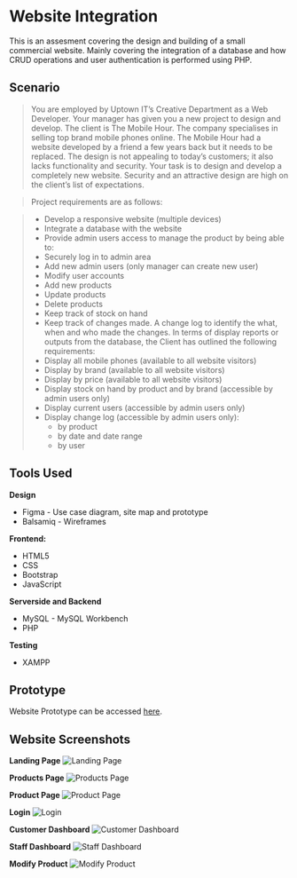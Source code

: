# Website Integration

This is an assesment covering the design and building of a small commercial website.
Mainly covering the integration of a database and how CRUD operations and user authentication is performed using PHP.

## Scenario

> You are employed by Uptown IT’s Creative Department as a Web Developer. Your manager has given you a new project to design and develop. The client is The Mobile Hour. The company specialises in selling top brand mobile phones online. The Mobile Hour had a website developed by a friend a few years back but it needs to be replaced. The design is not appealing to today’s customers; it also lacks functionality and security. Your task is to design and develop a completely new website. Security and an attractive design are high on the client’s list of expectations.

> Project requirements are as follows:

> - Develop a responsive website (multiple devices)
> - Integrate a database with the website
> - Provide admin users access to manage the product by being able to:
> - Securely log in to admin area
> - Add new admin users (only manager can create new user)
> - Modify user accounts
> - Add new products
> - Update products
> - Delete products
> - Keep track of stock on hand
> - Keep track of changes made. A change log to identify the what, when and who made the changes.
>   In terms of display reports or outputs from the database, the Client has outlined the following requirements:
> - Display all mobile phones (available to all website visitors)
> - Display by brand (available to all website visitors)
> - Display by price (available to all website visitors)
> - Display stock on hand by product and by brand (accessible by admin users only)
> - Display current users (accessible by admin users only)
> - Display change log (accessible by admin users only):
>   - by product
>   * by date and date range
>   * by user

## Tools Used

**Design**

- Figma - Use case diagram, site map and prototype
- Balsamiq - Wireframes

**Frontend:**

- HTML5
- CSS
- Bootstrap
- JavaScript

**Serverside and Backend**

- MySQL - MySQL Workbench
- PHP

**Testing**

- XAMPP

## Prototype

Website Prototype can be accessed [here](https://www.figma.com/proto/x9EwlLbqn5IsAUZWyMM9xy/Prototype?page-id=0%3A1&type=design&node-id=1-2&viewport=573%2C652%2C0.54&t=iLKkC5wKCi0q2CnK-1&scaling=min-zoom&mode=design).


## Website Screenshots

**Landing Page**
![Landing Page](https://github.com/3thanpowell/website-integration/blob/main/documentation/screenshots/landing.png?raw=true)

**Products Page**
![Products Page](https://github.com/3thanpowell/website-integration/blob/main/documentation/screenshots/products.png?raw=true)

**Product Page**
![Product Page](https://github.com/3thanpowell/website-integration/blob/main/documentation/screenshots/product.png?raw=true)

**Login**
![Login](https://github.com/3thanpowell/website-integration/blob/main/documentation/screenshots/login.png?raw=true)

**Customer Dashboard**
![Customer Dashboard](https://github.com/3thanpowell/website-integration/blob/main/documentation/screenshots/customer_dash.png?raw=true)

**Staff Dashboard**
![Staff Dashboard](https://github.com/3thanpowell/website-integration/blob/main/documentation/screenshots/staff_dash.png?raw=true)

**Modify Product**
![Modify Product](https://github.com/3thanpowell/website-integration/blob/main/documentation/screenshots/modify_product.png?raw=true)

